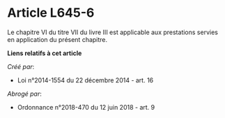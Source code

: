 # Article L645-6

Le chapitre VI du titre VII du livre III est applicable aux prestations servies en application du présent chapitre.

**Liens relatifs à cet article**

_Créé par_:

  - Loi n°2014-1554 du 22 décembre 2014 - art. 16

_Abrogé par_:

  - Ordonnance n°2018-470 du 12 juin 2018 - art. 9
